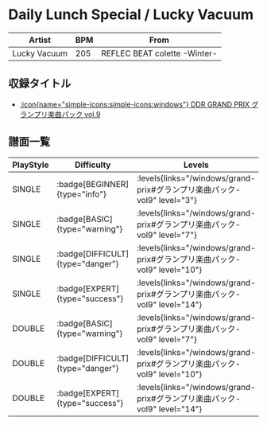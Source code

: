 # Daily Lunch Special / Lucky Vacuum

|Artist|BPM|From|
|------|---|----|
|Lucky Vacuum|205|REFLEC BEAT colette -Winter-|

## 収録タイトル

- [:icon{name="simple-icons:simple-icons:windows"} DDR GRAND PRIX グランプリ楽曲パック vol.9](/windows/grand-prix#グランプリ楽曲パック-vol9)

## 譜面一覧

|PlayStyle|Difficulty|Levels|Notes|Movie|
|---------|----------|------|-----|-----|
|SINGLE| :badge[BEGINNER]{type="info"}| :levels{links="/windows/grand-prix#グランプリ楽曲パック-vol9" level="3"}|161/5||
|SINGLE| :badge[BASIC]{type="warning"}| :levels{links="/windows/grand-prix#グランプリ楽曲パック-vol9" level="7"}|253/35||
|SINGLE| :badge[DIFFICULT]{type="danger"}| :levels{links="/windows/grand-prix#グランプリ楽曲パック-vol9" level="10"}|362/44||
|SINGLE| :badge[EXPERT]{type="success"}| :levels{links="/windows/grand-prix#グランプリ楽曲パック-vol9" level="14"}|547/44||
|DOUBLE| :badge[BASIC]{type="warning"}| :levels{links="/windows/grand-prix#グランプリ楽曲パック-vol9" level="7"}|239/37||
|DOUBLE| :badge[DIFFICULT]{type="danger"}| :levels{links="/windows/grand-prix#グランプリ楽曲パック-vol9" level="10"}|363/48||
|DOUBLE| :badge[EXPERT]{type="success"}| :levels{links="/windows/grand-prix#グランプリ楽曲パック-vol9" level="14"}|544/46||

